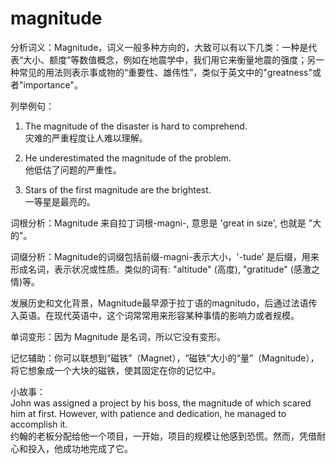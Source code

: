 # magnitude

分析词义：Magnitude，词义一般多种方向的，大致可以有以下几类：一种是代表“大小、额度”等数值概念，例如在地震学中，我们用它来衡量地震的强度；另一种常见的用法则表示事或物的“重要性、雄伟性”，类似于英文中的"greatness"或者"importance"。

  

列举例句：

  

1.  The magnitude of the disaster is hard to comprehend.  
    灾难的严重程度让人难以理解。
    
      
    
2.  He underestimated the magnitude of the problem.  
    他低估了问题的严重性。
    
      
    
3.  Stars of the first magnitude are the brightest.  
    一等星是最亮的。
    
      
    

  

词根分析：Magnitude 来自拉丁词根-magni-, 意思是 'great in size', 也就是 "大的"。

  

词缀分析：Magnitude的词缀包括前缀-magni-表示大小，'-tude' 是后缀，用来形成名词，表示状况或性质。类似的词有: "altitude" (高度), "gratitude" (感激之情)等。

  

发展历史和文化背景，Magnitude最早源于拉丁语的magnitudo，后通过法语传入英语。在现代英语中，这个词常常用来形容某种事情的影响力或者规模。

  

单词变形：因为 Magnitude 是名词，所以它没有变形。

  

记忆辅助：你可以联想到“磁铁”（Magnet），“磁铁”大小的“量”（Magnitude），将它想象成一个大块的磁铁，使其固定在你的记忆中。

  

小故事：  
John was assigned a project by his boss, the magnitude of which scared him at first. However, with patience and dedication, he managed to accomplish it.  
约翰的老板分配给他一个项目，一开始，项目的规模让他感到恐慌。然而，凭借耐心和投入，他成功地完成了它。
